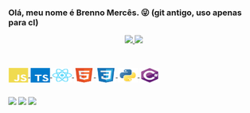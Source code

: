 ### Olá, meu nome é Brenno Mercês. 😜 (git antigo, uso apenas para cl)

<div align="center">
  <a href="https://github.com/brennomeerces">
  <img height="180em" src="https://github-readme-stats.vercel.app/api?username=brennomeerces&show_icons=true&theme=dark&include_all_commits=true&count_private=true"/>
  <img height="180em" src="https://github-readme-stats.vercel.app/api/top-langs/?username=brennomeerces&layout=compact&langs_count=7&theme=dark"/>
</div>
  
 ## 
  
  <div style="display: inline_block"><br>
  <img align="center" alt="Mercês-Js" height="30" width="40" src="https://raw.githubusercontent.com/devicons/devicon/master/icons/javascript/javascript-plain.svg">
  <img align="center" alt="Mercês-Ts" height="30" width="40" src="https://raw.githubusercontent.com/devicons/devicon/master/icons/typescript/typescript-plain.svg">
  <img align="center" alt="Mercês-React" height="30" width="40" src="https://raw.githubusercontent.com/devicons/devicon/master/icons/react/react-original.svg">
  <img align="center" alt="Mercês-HTML" height="30" width="40" src="https://raw.githubusercontent.com/devicons/devicon/master/icons/html5/html5-original.svg">
  <img align="center" alt="Mercês-CSS" height="30" width="40" src="https://raw.githubusercontent.com/devicons/devicon/master/icons/css3/css3-original.svg">
  <img align="center" alt="Mercês-Python" height="30" width="40" src="https://raw.githubusercontent.com/devicons/devicon/master/icons/python/python-original.svg">
  <img align="center" alt="Mercês-Csharp" height="30" width="40" src="https://raw.githubusercontent.com/devicons/devicon/master/icons/csharp/csharp-original.svg">
  </div>
  
  ##
  
  <div> 
  <a href="https://www.instagram.com/brennomeerces/" target="_blank"><img src="https://img.shields.io/badge/-Instagram-%23333?style=for-the-badge&logo=instagram&logoColor=blueviolet" target="_blank"></a>
  <a href="mailto:brennomeerces@gmail.com"><img src="https://img.shields.io/badge/-Gmail-%23333?style=for-the-badge&logo=gmail&logoColor=blueviolet" target="_blank"></a>
  <a href="https://www.linkedin.com/in/brenno-mercees/" target="_blank"><img src="https://img.shields.io/badge/linkedin-%23333.svg?&style=for-the-badge&logo=linkedin&logoColor=blueviolet" target="_blank"></a>
</div>
